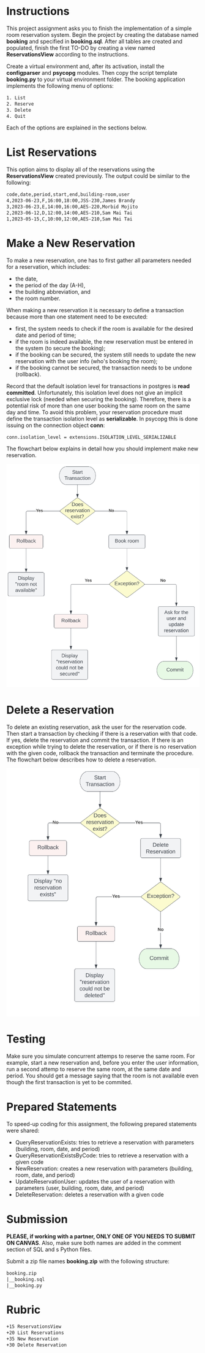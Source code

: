 # Instructions 

This project assignment asks you to finish the implementation of a simple room reservation system. Begin the project by creating the database named **booking** and specified in **booking.sql**.  After all tables are created and populated, finish the first TO-DO by creating a view named **ReservationsView** according to the instructions. 

Create a virtual environment and, after its activation, install the **configparser** and **psycopg** modules. Then copy the script template **booking.py** to your virtual environment folder. The booking application implements the following menu of options: 

```
1. List
2. Reserve
3. Delete
4. Quit
```

Each of the options are explained in the sections below. 

# List Reservations 

This option aims to display all of the reservations using the **ReservationsView** created previously. The output could be similar to the following: 

```
code,date,period,start,end,building-room,user
4,2023-06-23,F,16:00,18:00,JSS-230,James Brandy
3,2023-06-23,E,14:00,16:00,AES-220,Morbid Mojito
2,2023-06-12,D,12:00,14:00,AES-210,Sam Mai Tai
1,2023-05-15,C,10:00,12:00,AES-210,Sam Mai Tai
```

# Make a New Reservation 

To make a new reservation, one has to first gather all parameters needed for a reservation, which includes: 

* the date, 
* the period of the day (A-H), 
* the building abbreviation, and 
* the room number.

When making a new reservation it is necessary to define a transaction because more than one statement need to be executed: 

* first, the system needs to check if the room is available for the desired date and period of time; 
* if the room is indeed available, the new reservation must be entered in the system (to secure the booking);  
* if the booking can be secured, the system still needs to update the new reservation with the user info (who's booking the room);
* if the booking cannot be secured, the transaction needs to be undone (rollback). 

Record that the default isolation level for transactions in postgres is **read committed**. Unfortunately, this isolation level does not give an implicit exclusive lock (needed when securing the booking). Therefore, there is a potential risk of more than one user booking the same room on the same day and time. To avoid this problem, your reservation procedure must define the transaction isolation level as **serializable**. In psycopg this is done issuing on the connection object **conn**: 

```
conn.isolation_level = extensions.ISOLATION_LEVEL_SERIALIZABLE
```

The flowchart below explains in detail how you should implement make new reservation. 

![pic1.png](pics/pic1.png)

# Delete a Reservation

To delete an existing reservation, ask the user for the reservation code. Then start a transaction by checking if there is a reservation with that code. If yes, delete the reservation and commit the transaction. If there is an exception while trying to delete the reservation, or if there is no reservation with the given code, rollback the transaction and terminate the procedure. The flowchart below describes how to delete a reservation. 

![pic2.png](pics/pic2.png)

# Testing

Make sure you simulate concurrent attemps to reserve the same room. For example, start a new reservation and, before you enter the user information, run a second attemp to reserve the same room, at the same date and period. You should get a message saying that the room is not available even though the first transaction is yet to be commited.  

# Prepared Statements 

To speed-up coding for this assignment, the following prepared statements were shared: 

* QueryReservationExists: tries to retrieve a reservation with parameters (building, room, date, and period)
* QueryReservationExistsByCode: tries to retrieve a reservation with a given code 
* NewReservation: creates a new reservation with parameters (building, room, date, and period)
* UpdateReservationUser: updates the user of a reservation with parameters (user, building, room, date, and period)
* DeleteReservation: deletes a reservation with a given code

# Submission 

**PLEASE, if working with a partner, ONLY ONE OF YOU NEEDS TO SUBMIT ON CANVAS**. Also, make sure both names are added in the comment section of SQL and s Python files. 

Submit a zip file names **booking.zip** with the following structure: 

```
booking.zip
|__booking.sql
|__booking.py
```

# Rubric

```
+15 ReservationsView
+20 List Reservations
+35 New Reservation
+30 Delete Reservation
```
